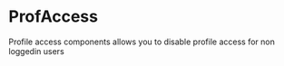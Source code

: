 ProfAccess
==========

Profile access components allows you to disable profile access for non loggedin users
